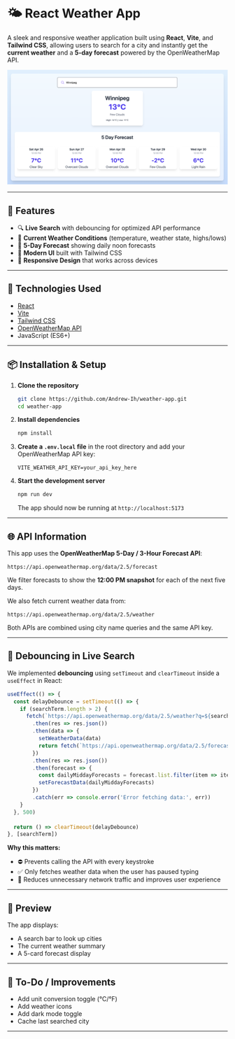# 🌤️ React Weather App

A sleek and responsive weather application built using **React**, **Vite**, and **Tailwind CSS**, allowing users to search for a city and instantly get the **current weather** and a **5-day forecast** powered by the OpenWeatherMap API.

![Weather App Screenshot](./public/weather-app-image.png)

---

## 🚀 Features

- 🔍 **Live Search** with debouncing for optimized API performance
- 📍 **Current Weather Conditions** (temperature, weather state, highs/lows)
- 📆 **5-Day Forecast** showing daily noon forecasts
- 💅 **Modern UI** built with Tailwind CSS
- 🔁 **Responsive Design** that works across devices

---

## 🔧 Technologies Used

- [React](https://reactjs.org/)
- [Vite](https://vitejs.dev/)
- [Tailwind CSS](https://tailwindcss.com/)
- [OpenWeatherMap API](https://openweathermap.org/)
- JavaScript (ES6+)

---

## 📦 Installation & Setup

1. **Clone the repository**
   ```bash
   git clone https://github.com/Andrew-Ih/weather-app.git
   cd weather-app
   ```

2. **Install dependencies**
   ```bash
   npm install
   ```

3. **Create a `.env.local` file**
   in the root directory and add your OpenWeatherMap API key:
   ```env
   VITE_WEATHER_API_KEY=your_api_key_here
   ```

4. **Start the development server**
   ```bash
   npm run dev
   ```

   The app should now be running at `http://localhost:5173`

---

## 🌐 API Information

This app uses the **OpenWeatherMap 5-Day / 3-Hour Forecast API**:
```
https://api.openweathermap.org/data/2.5/forecast
```

We filter forecasts to show the **12:00 PM snapshot** for each of the next five days.

We also fetch current weather data from:
```
https://api.openweathermap.org/data/2.5/weather
```

Both APIs are combined using city name queries and the same API key.

---

## 🧠 Debouncing in Live Search

We implemented **debouncing** using `setTimeout` and `clearTimeout` inside a `useEffect` in React:

```jsx
useEffect(() => {
  const delayDebounce = setTimeout(() => {
    if (searchTerm.length > 2) {
      fetch(`https://api.openweathermap.org/data/2.5/weather?q=${searchTerm}&appid=${API_KEY}&units=metric`)
        .then(res => res.json())
        .then(data => {
          setWeatherData(data)
          return fetch(`https://api.openweathermap.org/data/2.5/forecast?q=${searchTerm}&appid=${API_KEY}&units=metric`)
        })
        .then(res => res.json())
        .then(forecast => {
          const dailyMiddayForecasts = forecast.list.filter(item => item.dt_txt.includes("12:00:00"))
          setForecastData(dailyMiddayForecasts)
        })
        .catch(err => console.error('Error fetching data:', err))
    }
  }, 500)

  return () => clearTimeout(delayDebounce)
}, [searchTerm])
```

**Why this matters:**
- ⛔ Prevents calling the API with every keystroke
- ✅ Only fetches weather data when the user has paused typing
- 🚀 Reduces unnecessary network traffic and improves user experience

---

## 📸 Preview

The app displays:
- A search bar to look up cities
- The current weather summary
- A 5-card forecast display

---

## 📌 To-Do / Improvements

- Add unit conversion toggle (°C/°F)
- Add weather icons
- Add dark mode toggle
- Cache last searched city

---